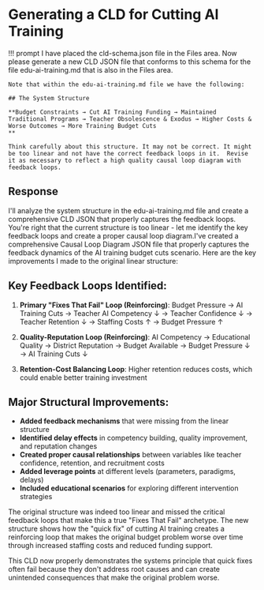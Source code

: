 # Generating a CLD for Cutting AI Training

!!! prompt
    I have placed the cld-schema.json file in the Files area. 
    Now please generate a new CLD JSON file that conforms to this schema for the file edu-ai-training.md that is also in the Files area. 

    Note that within the edu-ai-training.md file we have the following:

    ## The System Structure 

    **Budget Constraints → Cut AI Training Funding → Maintained Traditional Programs → Teacher Obsolescence & Exodus → Higher Costs & Worse Outcomes → More Training Budget Cuts
    **

    Think carefully about this structure. It may not be correct. It might be too linear and not have the correct feedback loops in it.  Revise it as necessary to reflect a high quality causal loop diagram with feedback loops.

## Response

I'll analyze the system structure in the edu-ai-training.md file and create a comprehensive CLD JSON that properly captures the feedback loops. You're right that the current structure is too linear - let me identify the key feedback loops and create a proper causal loop diagram.I've created a comprehensive Causal Loop Diagram JSON file that properly captures the feedback dynamics of the AI training budget cuts scenario. Here are the key improvements I made to the original linear structure:

## Key Feedback Loops Identified:

1. **Primary "Fixes That Fail" Loop (Reinforcing)**: Budget Pressure → AI Training Cuts → Teacher AI Competency ↓ → Teacher Confidence ↓ → Teacher Retention ↓ → Staffing Costs ↑ → Budget Pressure ↑

2. **Quality-Reputation Loop (Reinforcing)**: AI Competency → Educational Quality → District Reputation → Budget Available → Budget Pressure ↓ → AI Training Cuts ↓

3. **Retention-Cost Balancing Loop**: Higher retention reduces costs, which could enable better training investment

## Major Structural Improvements:

- **Added feedback mechanisms** that were missing from the linear structure
- **Identified delay effects** in competency building, quality improvement, and reputation changes
- **Created proper causal relationships** between variables like teacher confidence, retention, and recruitment costs
- **Added leverage points** at different levels (parameters, paradigms, delays)
- **Included educational scenarios** for exploring different intervention strategies

The original structure was indeed too linear and missed the critical feedback loops that make this a true "Fixes That Fail" archetype. The new structure shows how the "quick fix" of cutting AI training creates a reinforcing loop that makes the original budget problem worse over time through increased staffing costs and reduced funding support.

This CLD now properly demonstrates the systems principle that quick fixes often fail because they don't address root causes and can create unintended consequences that make the original problem worse.